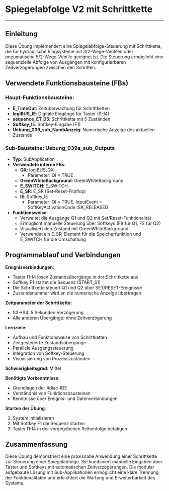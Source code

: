 # Spiegelabfolge V2 mit Schrittkette

* * * * * * * * * *

## Einleitung
Diese Übung implementiert eine Spiegelabfolge-Steuerung mit Schrittkette, die für hydraulische Ringsysteme mit 3/2-Wege-Ventilen oder pneumatische 5/2-Wege-Ventile geeignet ist. Die Steuerung ermöglicht eine sequenzielle Abfolge von Ausgängen mit konfigurierbaren Zeitverzögerungen zwischen den Schritten.

## Verwendete Funktionsbausteine (FBs)

### Haupt-Funktionsbausteine:
- **E_TimeOut**: Zeitüberwachung für Schrittketten
- **logiBUS_IE**: Digitale Eingänge für Taster (I1-I4)
- **sequence_ET_05**: Schrittkette mit 5 Zuständen
- **Softkey_IE**: Softkey-Eingabe (F1)
- **Uebung_039_sub_NumbAnzeig**: Numerische Anzeige des aktuellen Zustands

### Sub-Bausteine: Uebung_039a_sub_Outputs

- **Typ**: SubApplication
- **Verwendete interne FBs**:
    - **QX**: logiBUS_QX
        - Parameter: QI = TRUE
    - **GreenWhiteBackground**: GreenWhiteBackground
    - **E_SWITCH**: E_SWITCH
    - **E_SR**: E_SR (Set-Reset-Flipflop)
    - **IE**: Softkey_IE
        - Parameter: QI = TRUE, InputEvent = SoftKeyActivationCode::SK_RELEASED
- **Funktionsweise**: 
  - Verwaltet die Ausgänge Q1 und Q2 mit Set/Reset-Funktionalität
  - Ermöglicht manuelle Steuerung über Softkeys (F8 für Q1, F2 für Q2)
  - Visualisiert den Zustand mit GreenWhiteBackground
  - Verwendet ein E_SR-Element für die Speicherfunktion und E_SWITCH für die Umschaltung

## Programmablauf und Verbindungen

**Ereignisverbindungen:**
- Taster I1-I4 lösen Zustandsübergänge in der Schrittkette aus
- Softkey F1 startet die Sequenz (START_S1)
- Die Schrittkette steuert Q1 und Q2 über SET/RESET-Ereignisse
- Zustandsnummer wird an die numerische Anzeige übertragen

**Zeitparameter der Schrittkette:**
- S3→S4: 5 Sekunden Verzögerung
- Alle anderen Übergänge: ohne Zeitverzögerung

**Lernziele:**
- Aufbau und Funktionsweise von Schrittketten
- Zeitgesteuerte Zustandsübergänge
- Parallele Ausgangssteuerung
- Integration von Softkey-Steuerung
- Visualisierung von Prozesszuständen

**Schwierigkeitsgrad**: Mittel

**Benötigte Vorkenntnisse**:
- Grundlagen der 4diac-IDE
- Verständnis von Funktionsbausteinen
- Kenntnisse über Ereignis- und Datenverbindungen

**Starten der Übung**:
1. System initialisieren
2. Mit Softkey F1 die Sequenz starten
3. Taster I1-I4 in der vorgegebenen Reihenfolge betätigen

## Zusammenfassung
Diese Übung demonstriert eine praxisnahe Anwendung einer Schrittkette zur Steuerung einer Spiegelabfolge. Sie kombiniert manuelle Eingaben über Taster und Softkeys mit automatischen Zeitverzögerungen. Die modular aufgebaute Lösung mit Sub-Applikationen ermöglicht eine klare Trennung der Funktionalitäten und erleichtert die Wartung und Erweiterbarkeit des Systems.